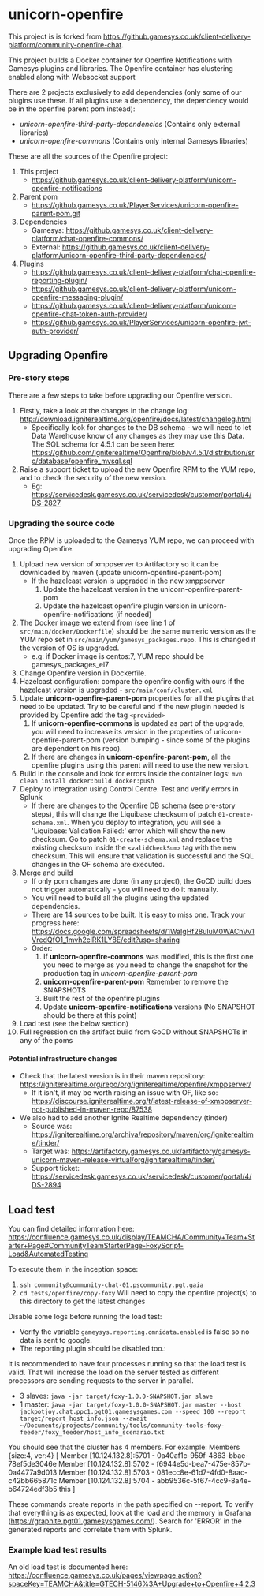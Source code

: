 # unicorn-openfire

This project is is forked from https://github.gamesys.co.uk/client-delivery-platform/community-openfire-chat.

This project builds a Docker container for Openfire Notifications with Gamesys plugins and libraries. The Openfire container has clustering enabled along with Websocket support

There are 2 projects exclusively to add dependencies (only some of our plugins use these. If all plugins use a dependency, the dependency would be in the openfire parent pom instead):
- *unicorn-openfire-third-party-dependencies* (Contains only external libraries)
- *unicorn-openfire-commons* (Contains only internal Gamesys libraries)

These are all the sources of the Openfire project:
1. This project 
    - https://github.gamesys.co.uk/client-delivery-platform/unicorn-openfire-notifications
2. Parent pom 
    - https://github.gamesys.co.uk/PlayerServices/unicorn-openfire-parent-pom.git
3. Dependencies
    - Gamesys: https://github.gamesys.co.uk/client-delivery-platform/chat-openfire-commons/
    - External: https://github.gamesys.co.uk/client-delivery-platform/unicorn-openfire-third-party-dependencies/
4. Plugins
    - https://github.gamesys.co.uk/client-delivery-platform/chat-openfire-reporting-plugin/
    - https://github.gamesys.co.uk/client-delivery-platform/unicorn-openfire-messaging-plugin/
    - https://github.gamesys.co.uk/client-delivery-platform/unicorn-openfire-chat-token-auth-provider/
    - https://github.gamesys.co.uk/PlayerServices/unicorn-openfire-jwt-auth-provider/

## Upgrading Openfire

### Pre-story steps
There are a few steps to take before upgrading our Openfire version.
1. Firstly, take a look at the changes in the change log: http://download.igniterealtime.org/openfire/docs/latest/changelog.html
    - Specifically look for changes to the DB schema - we will need to let Data Warehouse know of any changes as they may use this Data. The SQL schema for 4.5.1 can be seen here: https://github.com/igniterealtime/Openfire/blob/v4.5.1/distribution/src/database/openfire_mysql.sql
2. Raise a support ticket to upload the new Openfire RPM to the YUM repo, and to check the security of the new version.
    - Eg: https://servicedesk.gamesys.co.uk/servicedesk/customer/portal/4/DS-2827

### Upgrading the source code
Once the RPM is uploaded to the Gamesys YUM repo, we can proceed with upgrading Openfire.
1. Upload new version of xmppserver to Artifactory so it can be downloaded by maven (update unicorn-openfire-parent-pom)
    - If the hazelcast version is upgraded in the new xmppserver
        1. Update the hazelcast version in the unicorn-openfire-parent-pom
        2. Update the hazelcast openfire plugin version in unicorn-openfire-notifications (if needed)
2. The Docker image we extend from (see line 1 of `src/main/docker/Dockerfile`) should be the same numeric version as the YUM repo set in `src/main/yum/gamesys_packages.repo`. This is changed if the version of OS is upgraded.
    - e.g: if Docker image is centos:7, YUM repo should be gamesys_packages_el7
3. Change Openfire version in Dockerfile.
4. Hazelcast configuration: compare the openfire config with ours if the hazelcast version is upgraded - `src/main/conf/cluster.xml`
5. Update **unicorn-openfire-parent-pom** properties for all the plugins that need to be updated. Try to be careful and if the new plugin needed is provided by Openfire add the tag `<provided>`
    1. If **unicorn-openfire-commons** is updated as part of the upgrade, you will need to increase its version in the properties of unicorn-openfire-parent-pom (version bumping - since some of the plugins are dependent on his repo).
    2. If there are changes in **unicorn-openfire-parent-pom**, all the openfire plugins using this parent will need to use the new version.
6. Build in the console and look for errors inside the container logs: `mvn clean install docker:build docker:push`
7. Deploy to integration using Control Centre. Test and verify errors in Splunk
    - If there are changes to the Openfire DB schema (see pre-story steps), this will change the Liquibase checksum of patch `01-create-schema.xml`. When you deploy to integration, you will see a 'Liquibase: Validation Failed:' error which will show the new checksum. Go to patch `01-create-schema.xml` and replace the existing checksum inside the `<validCheckSum>` tag with the new checksum. This will ensure that validation is successful and the SQL changes in the OF schema are executed.
8. Merge and build
    - If only pom changes are done (in any project), the GoCD build does not trigger automatically - you will need to do it manually.
    - You will need to build all the plugins using the updated dependencies.
    - There are 14 sources to be built. It is easy to miss one. Track your progress here: https://docs.google.com/spreadsheets/d/1WaIgHf28uluM0WAChVv1VredQfO1_1mvh2clRK1LY8E/edit?usp=sharing
    - Order:
        1. If **unicorn-openfire-commons** was modified, this is the first one you need to merge as you need to change the snapshot for the production tag in *unicorn-openfire-parent-pom*
        2. **unicorn-openfire-parent-pom** Remember to remove the SNAPSHOTS
        3. Built the rest of the openfire plugins
        4. Update **unicorn-openfire-notifications** versions (No SNAPSHOT should be there at this point)
9. Load test (see the below section)
10. Full regression on the artifact build from GoCD without SNAPSHOTs in any of the poms

#### Potential infrastructure changes
- Check that the latest version is in their maven repository: https://igniterealtime.org/repo/org/igniterealtime/openfire/xmppserver/
  - If it isn't, it may be worth raising an issue with OF, like so: https://discourse.igniterealtime.org/t/latest-release-of-xmppserver-not-published-in-maven-repo/87538
- We also had to add another Ignite Realtime dependency (tinder)
  - Source was: https://igniterealtime.org/archiva/repository/maven/org/igniterealtime/tinder/
  - Target was: https://artifactory.gamesys.co.uk/artifactory/gamesys-unicorn-maven-release-virtual/org/igniterealtime/tinder/
  - Support ticket: https://servicedesk.gamesys.co.uk/servicedesk/customer/portal/4/DS-2894

## Load test
You can find detailed information here: https://confluence.gamesys.co.uk/display/TEAMCHA/Community+Team+Starter+Page#CommunityTeamStarterPage-FoxyScript-Load&AutomatedTesting

To execute them in the inception space:
1. `ssh community@community-chat-01.pscommunity.pgt.gaia`
2. `cd tests/openfire/copy-foxy`
    Will need to copy the openfire project(s) to this directory to get the latest changes

Disable some logs before running the load test:
- Verify the variable `gameysys.reporting.omnidata.enabled` is false so no data is sent to google.
- The reporting plugin should be disabled too.:

It is recommended to have four processes running so that the load test is valid. That will increase the load on the server tested as different processors are sending requests to the server in parallel.
- 3 slaves: `java -jar target/foxy-1.0.0-SNAPSHOT.jar slave`
- 1 master: `java -jar target/foxy-1.0.0-SNAPSHOT.jar master --host jackpotjoy.chat.ppc1.pgt01.gamesysgames.com --speed 100 --report target/report_host_info.json --await ~/Documents/projects/community/tools/community-tools-foxy-feeder/foxy_feeder/host_info_scenario.txt`

You should see that the cluster has 4 members. For example:
Members {size:4, ver:4} [
	Member [10.124.132.8]:5701 - 0a40af1c-959f-4863-bbae-78ef5de3046e
	Member [10.124.132.8]:5702 - f6944e5d-bea7-475e-857b-0a4477a9d013
	Member [10.124.132.8]:5703 - 081ecc8e-61d7-4fd0-8aac-c42bb665871c
	Member [10.124.132.8]:5704 - abb9536c-5f67-4cc9-8a4e-b64724edf3b5 this
]

These commands create reports in the path specified on --report. 
To verify that everything is as expected, look at the load and the memory in Grafana (https://graphite.pgt01.gamesysgames.com/). Search for 'ERROR' in the generated reports and correlate them with Splunk.

### Example load test results
An old load test is documented here: https://confluence.gamesys.co.uk/pages/viewpage.action?spaceKey=TEAMCHA&title=GTECH-5146%3A+Upgrade+to+Openfire+4.2.3

